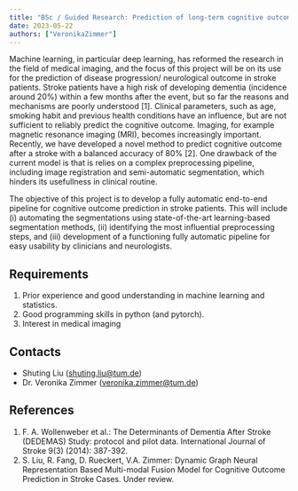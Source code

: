 ```yaml
---
title: "BSc / Guided Research: Prediction of long-term cognitive outcome in Stroke patients using machine learning"
date: 2023-05-22
authors: ["VeronikaZimmer"]
---
```


Machine learning, in particular deep learning, has reformed the research in the field of medical imaging, and the focus of this project will be on its use for the prediction of disease progression/ neurological outcome in stroke patients. Stroke patients have a high risk of developing dementia (incidence around 20\%) within a few months after the event, but so far the reasons and mechanisms are poorly understood [1]. Clinical parameters, such as age, smoking habit and previous health conditions have an influence, but are not sufficient to reliably predict the cognitive outcome. Imaging, for example magnetic resonance imaging (MRI), becomes increasingly important. Recently, we have developed a novel method to predict cognitive outcome after a stroke with a balanced accuracy of 80\% [2].  One drawback of the current model is that is relies on a complex preprocessing pipeline, including image registration and semi-automatic segmentation, which hinders its usefullness in clinical routine. 

The objective of this project is to develop a fully automatic end-to-end pipeline for cognitive outcome prediction in stroke patients. This will include (i) automating the segmentations using state-of-the-art learning-based segmentation methods, (ii) identifying the most influential preprocessing steps, and (iii) development of a functioning fully automatic pipeline for easy usability by clinicians and neurologists.

## Requirements

1. Prior experience and good understanding in machine learning and statistics. 
2. Good programming skills in python (and pytorch).
3. Interest in medical imaging

## Contacts
- Shuting Liu (shuting.liu@tum.de)
- Dr. Veronika Zimmer (veronika.zimmer@tum.de)

## References

1. F. A. Wollenweber et al.: The Determinants of Dementia After Stroke (DEDEMAS) Study: protocol and pilot data. International Journal of Stroke 9(3) (2014): 387-392.
2. S. Liu, R. Fang, D. Rueckert, V.A. Zimmer: Dynamic Graph Neural Representation Based Multi-modal Fusion 
Model for Cognitive Outcome Prediction in Stroke Cases. Under review.